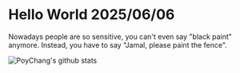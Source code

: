 # Hello World 2025/06/06

Nowadays people are so sensitive, you can't even say "black paint" anymore.
Instead, you have to say "Jamal, please paint the fence".

![PoyChang's github stats](https://github-readme-stats.vercel.app/api?username=poychang&show_icons=true&theme=dracula)
